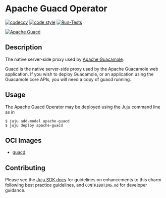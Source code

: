 <!-- Copyright 2021 Canonical Ltd.
See LICENSE file for licensing details. -->

# Apache Guacd Operator

[![codecov](https://codecov.io/gh/davigar15/charm-apache-guacd/branch/main/graph/badge.svg?token=MA9XWOB018)](https://codecov.io/gh/davigar15/charm-apache-guacd)
[![code style](https://img.shields.io/badge/code%20style-black-000000.svg)](https://github.com/psf/black/tree/main)
[![Run-Tests](https://github.com/davigar15/charm-apache-guacd/actions/workflows/ci.yaml/badge.svg)](https://github.com/davigar15/charm-apache-guacd/actions/workflows/ci.yaml)


[![Apache Guacd](https://charmhub.io/apache-guacd/badge.svg)](https://charmhub.io/apache-guacd)

## Description

The native server-side proxy used by [Apache Guacamole](https://charmhub.io/apache-guacamole).

Guacd is the native server-side proxy used by the Apache Guacamole web application. If you wish to deploy Guacamole, or an application using the Guacamole core APIs, you will need a copy of guacd running.

## Usage

The Apache Guacd Operator may be deployed using the Juju command line as in

```shell
$ juju add-model apache-guacd
$ juju deploy apache-guacd
```

## OCI Images

- [guacd](https://hub.docker.com/layers/guacamole/guacd/1.3.0/images/sha256-49d43948140f03956124abce4fd8d7e002d61fb19d4c7ca79fcc1638900b0fd1)

## Contributing

Please see the [Juju SDK docs](https://juju.is/docs/sdk) for guidelines
on enhancements to this charm following best practice guidelines, and
`CONTRIBUTING.md` for developer guidance.
